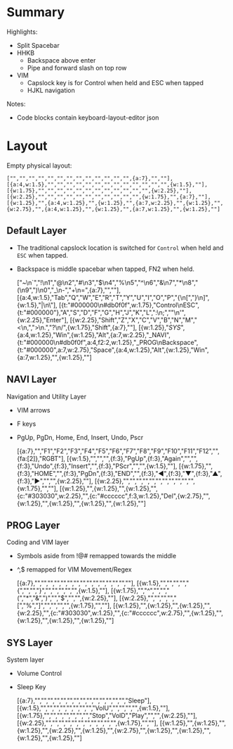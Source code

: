 # Summary

Highlights:

* Split Spacebar
* HHKB
  * Backspace above enter
  * Pipe and forward slash on top row
* VIM
  * Capslock key is for Control when held and ESC when tapped
  * HJKL navigation

Notes:

* Code blocks contain keyboard-layout-editor json

# Layout

Empty physical layout:

    ["","","","","","","","","","","","","",{a:7},"",""],
    [{a:4,w:1.5},"","","","","","","","","","","","","",{w:1.5},""],
    [{w:1.75},"","","","","","","","","","","","",{w:2.25},""],
    [{w:2.25},"","","","","","","","","","","",{w:1.75},"",{a:7},""],
    [{w:1.25},"",{a:4,w:1.25},"",{w:1.25},"",{a:7,w:2.25},"",{w:1.25},"",{w:2.75},"",{a:4,w:1.25},"",{w:1.25},"",{a:7,w:1.25},"",{w:1.25},""]

## Default Layer

* The traditional capslock location is switched for `Control` when held and
  `ESC` when tapped.
* Backspace is middle spacebar when tapped, FN2 when held.

    ["~\n`","!\n1","@\n2","#\n3","$\n4","%\n5","^\n6","&\n7","*\n8","(\n9",")\n0","_\n-","+\n=",{a:7},"",""],
    [{a:4,w:1.5},"Tab","Q","W","E","R","T","Y","U","I","O","P","{\n[","}\n]",{w:1.5},"|\n\\"],
    [{t:"#000000\n#db0f0f",w:1.75},"Control\nESC",{t:"#000000"},"A","S","D","F","G","H","J","K","L",":\n;","\"\n'",{w:2.25},"Enter"],
    [{w:2.25},"Shift","Z","X","C","V","B","N","M","<\n,",">\n.","?\n/",{w:1.75},"Shift",{a:7},""],
    [{w:1.25},"_SYS_",{a:4,w:1.25},"Win",{w:1.25},"Alt",{a:7,w:2.25},"_NAVI",{t:"#000000\n#db0f0f",a:4,f2:2,w:1.25},"_PROG\nBackspace",{t:"#000000",a:7,w:2.75},"Space",{a:4,w:1.25},"Alt",{w:1.25},"Win",{a:7,w:1.25},"",{w:1.25},""]

## NAVI Layer

Navigation and Utility Layer

* VIM arrows
* F keys
* PgUp, PgDn, Home, End, Insert, Undo, Pscr

    [{a:7},"","F1","F2","F3","F4","F5","F6","F7","F8","F9","F10","F11","F12","",{fa:[2]},"RGBT"],
    [{w:1.5},"","","",{f:3},"PgUp",{f:3},"Again","","",{f:3},"Undo",{f:3},"Insert","",{f:3},"PScr","","",{w:1.5},""],
    [{w:1.75},"",{f:3},"HOME","",{f:3},"PgDn",{f:3},"END","",{f:3},"◄",{f:3},"▼",{f:3},"▲",{f:3},"►","","",{w:2.25},""],
    [{w:2.25},"","","","","","","","","","","",{w:1.75},"",""],
    [{w:1.25},"",{w:1.25},"",{w:1.25},"",{c:"#303030",w:2.25},"",{c:"#cccccc",f:3,w:1.25},"Del",{w:2.75},"",{w:1.25},"",{w:1.25},"",{w:1.25},"",{w:1.25},""]

## PROG Layer

Coding and VIM layer

* Symbols aside from !@# remapped towards the middle
* ^,$ remapped for VIM Movement/Regex

    [{a:7},"","","","","","","","","","","","","","",""],
    [{w:1.5},"","","","","{","","","}","","","","","",{w:1.5},""],
    [{w:1.75},"","^","","","(","*","&",")","","$","","",{w:2.25},""],
    [{w:2.25},"","","","","[","%","]","","","","",{w:1.75},"",""],
    [{w:1.25},"",{w:1.25},"",{w:1.25},"",{w:2.25},"",{c:"#303030",w:1.25},"",{c:"#cccccc",w:2.75},"",{w:1.25},"",{w:1.25},"",{w:1.25},"",{w:1.25},""]


## SYS Layer

System layer

* Volume Control
* Sleep Key

    [{a:7},"","","","","","","","","","","","","","","Sleep"],
    [{w:1.5},"","","","","","","","","VolU","","","","",{w:1.5},""],
    [{w:1.75},"","","","","","","","Stop","VolD","Play","","",{w:2.25},""],
    [{w:2.25},"","","","","","","","","","","",{w:1.75},"",""],
    [{w:1.25},"",{w:1.25},"",{w:1.25},"",{w:2.25},"",{w:1.25},"",{w:2.75},"",{w:1.25},"",{w:1.25},"",{w:1.25},"",{w:1.25},""]
